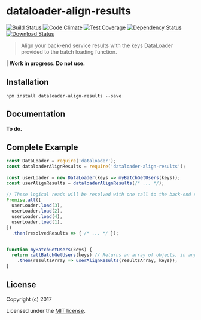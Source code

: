 # dataloader-align-results

[![Build Status](https://travis-ci.org/eddyystop/dataloader-align-results.png?branch=master)](https://travis-ci.org/eddyystop/dataloader-align-results)
[![Code Climate](https://codeclimate.com/github/eddyystop/dataloader-align-results/badges/gpa.svg)](https://codeclimate.com/github/eddyystop/dataloader-align-results)
[![Test Coverage](https://codeclimate.com/github/eddyystop/dataloader-align-results/badges/coverage.svg)](https://codeclimate.com/github/eddyystop/dataloader-align-results/coverage)
[![Dependency Status](https://img.shields.io/david/eddyystop/dataloader-align-results.svg?style=flat-square)](https://david-dm.org/eddyystop/dataloader-align-results)
[![Download Status](https://img.shields.io/npm/dm/dataloader-align-results.svg?style=flat-square)](https://www.npmjs.com/package/dataloader-align-results)

> Align your back-end service results with the keys DataLoader provided to the batch loading function.

| **Work in progress. Do not use.**

## Installation

```
npm install dataloader-align-results --save
```

## Documentation

**To do.**

## Complete Example

```js
const DataLoader = require('dataloader');
const dataloaderAlignResults = require('dataloader-align-results');
 
const userLoader = new DataLoader(keys => myBatchGetUsers(keys));
const userAlignResults = dataloaderAlignResults(/* ... */);
 
// These logical reads will be resolved with one call to the back-end service.
Promise.all([
  userLoader.load(3),
  userLoader.load(2),
  userLoader.load(4),
  userLoader.load(1),
])
  .then(resolvedResults => { /* ... */ });

 
function myBatchGetUsers(keys) {
  return callBatchGetUsers(keys) // Returns an array of objects, in any order, for these keys.
    .then(resultsArray => userAlignResults(resultsArray, keys));
}
```

## License

Copyright (c) 2017

Licensed under the [MIT license](LICENSE).

